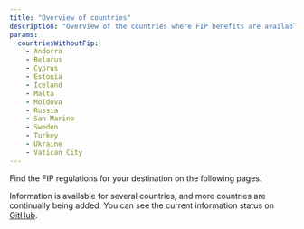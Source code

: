 ```yaml
---
title: "Overview of countries"
description: "Overview of the countries where FIP benefits are available."
params:
  countriesWithoutFip:
    - Andorra
    - Belarus
    - Cyprus
    - Estonia
    - Iceland
    - Malta
    - Moldova
    - Russia
    - San Marino
    - Sweden
    - Turkey
    - Ukraine
    - Vatican City
---
```


Find the FIP regulations for your destination on the following pages.

Information is available for several countries, and more countries are continually being added. You can see the current information status on [GitHub](https://github.com/orgs/fipguide/projects/3).

